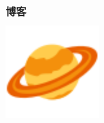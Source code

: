 # 博客

<!-- ![avatar](./avatar.svg) -->

<img src="./avatar.svg" width="50%" height="50%" align="center">